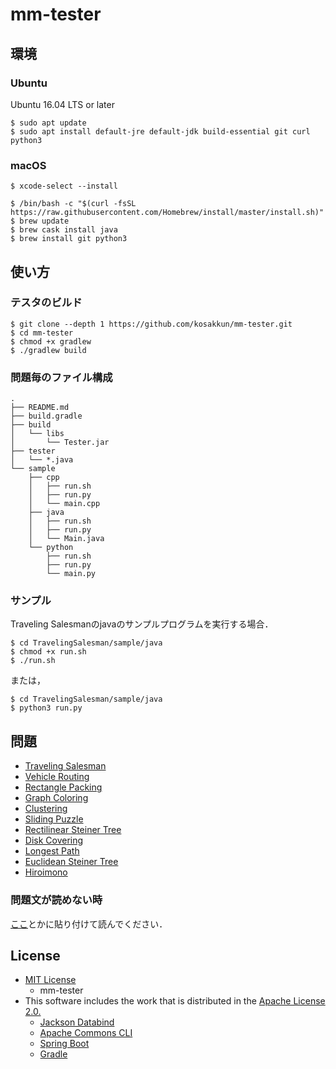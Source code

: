 # mm-tester 

## 環境

### Ubuntu
Ubuntu 16.04 LTS or later
```
$ sudo apt update
$ sudo apt install default-jre default-jdk build-essential git curl python3
```

### macOS
```
$ xcode-select --install
```
```
$ /bin/bash -c "$(curl -fsSL https://raw.githubusercontent.com/Homebrew/install/master/install.sh)"
$ brew update
$ brew cask install java
$ brew install git python3
```

## 使い方

### テスタのビルド
```
$ git clone --depth 1 https://github.com/kosakkun/mm-tester.git
$ cd mm-tester
$ chmod +x gradlew
$ ./gradlew build
```

### 問題毎のファイル構成
```
.
├── README.md
├── build.gradle
├── build
│   └── libs
│       └── Tester.jar
├── tester
│   └── *.java
└── sample
    ├── cpp
    │   ├── run.sh
    │   ├── run.py
    │   └── main.cpp
    ├── java
    │   ├── run.sh
    │   ├── run.py
    │   └── Main.java
    └── python
        ├── run.sh
        ├── run.py
        └── main.py
```

### サンプル
Traveling Salesmanのjavaのサンプルプログラムを実行する場合．
```
$ cd TravelingSalesman/sample/java
$ chmod +x run.sh
$ ./run.sh
```
または，
```
$ cd TravelingSalesman/sample/java
$ python3 run.py
```

## 問題
- [Traveling Salesman](TravelingSalesman/)
- [Vehicle Routing](VehicleRouting/) 
- [Rectangle Packing](RectanglePacking/)
- [Graph Coloring](GraphColoring/)
- [Clustering](Clustering/)
- [Sliding Puzzle](SlidingPuzzle)
- [Rectilinear Steiner Tree](RectilinearSteinerTree/)
- [Disk Covering](DiskCovering/)
- [Longest Path](LongestPath/)
- [Euclidean Steiner Tree](EuclideanSteinerTree/)
- [Hiroimono](Hiroimono/)

### 問題文が読めない時
[ここ](http://marxi.co)とかに貼り付けて読んでください．


## License
- [MIT License](https://github.com/kosakkun/mm-tester/blob/master/LICENSE)
  - mm-tester
- This software includes the work that is distributed in the [Apache License 2.0.](http://www.apache.org/licenses/LICENSE-2.0)
  - [Jackson Databind](https://github.com/FasterXML/jackson-databind)
  - [Apache Commons CLI](https://commons.apache.org/proper/commons-cli/)
  - [Spring Boot](https://spring.io/projects/spring-boot)
  - [Gradle](https://gradle.org)
